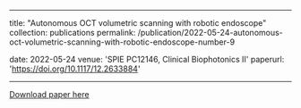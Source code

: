 
---
title: "Autonomous OCT volumetric scanning with robotic endoscope"
collection: publications
permalink: /publication/2022-05-24-autonomous-oct-volumetric-scanning-with-robotic-endoscope-number-9

date: 2022-05-24
venue: 'SPIE PC12146, Clinical Biophotonics II'
paperurl: 'https://doi.org/10.1117/12.2633884'

---
[Download paper here](https://doi.org/10.1117/12.2633884)

